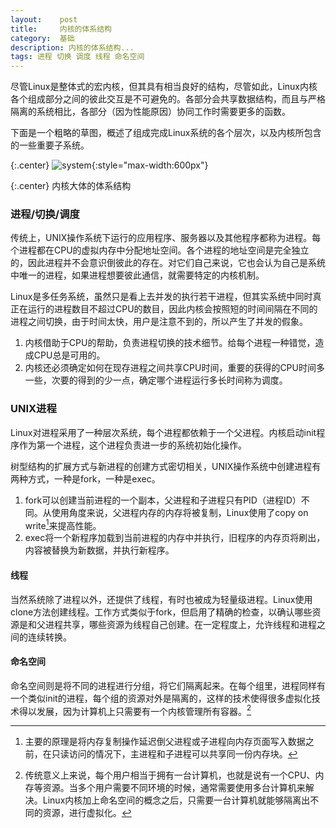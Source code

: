 ```yaml
---
layout:    post
title:     内核的体系结构
category:  基础
description: 内核的体系结构...
tags: 进程 切换 调度 线程 命名空间
---
```

尽管Linux是整体式的宏内核，但其具有相当良好的结构，尽管如此，Linux内核各个组成部分之间的彼此交互是不可避免的。各部分会共享数据结构，而且与严格隔离的系统相比，各部分（因为性能原因）协同工作时需要更多的函数。

下面是一个粗略的草图，概述了组成完成Linux系统的各个层次，以及内核所包含的一些重要子系统。

{:.center}
![system](/linux-kernel-architecture/images/linux-system.png){:style="max-width:600px"}

{:.center}
内核大体的体系结构

### 进程/切换/调度 ###

传统上，UNIX操作系统下运行的应用程序、服务器以及其他程序都称为进程。每个进程都在CPU的虚拟内存中分配地址空间。各个进程的地址空间是完全独立的，因此进程并不会意识倒彼此的存在。对它们自己来说，它也会认为自己是系统中唯一的进程，如果进程想要彼此通信，就需要特定的内核机制。

Linux是多任务系统，虽然只是看上去并发的执行若干进程，但其实系统中同时真正在运行的进程数目不超过CPU的数目，因此内核会按照短的时间间隔在不同的进程之间切换，由于时间太快，用户是注意不到的，所以产生了并发的假象。

1. 内核借助于CPU的帮助，负责进程切换的技术细节。给每个进程一种错觉，造成CPU总是可用的。
2. 内核还必须确定如何在现存进程之间共享CPU时间，重要的获得的CPU时间多一些，次要的得到的少一点，确定哪个进程运行多长时间称为调度。

### UNIX进程 ###

Linux对进程采用了一种层次系统，每个进程都依赖于一个父进程。内核启动init程序作为第一个进程，这个进程负责进一步的系统初始化操作。

树型结构的扩展方式与新进程的创建方式密切相关，UNIX操作系统中创建进程有两种方式，一种是fork，一种是exec。

1. fork可以创建当前进程的一个副本，父进程和子进程只有PID（进程ID）不同。从使用角度来说，父进程内存的内存将被复制，Linux使用了copy on write[^copyonwrite]来提高性能。
2. exec将一个新程序加载到当前进程的内存中并执行，旧程序的内存页将刷出，内容被替换为新数据，并执行新程序。

[^copyonwrite]: 主要的原理是将内存复制操作延迟倒父进程或子进程向内存页面写入数据之前，在只读访问的情况下，主进程和子进程可以共享同一份内存块。

#### 线程 ####

当然系统除了进程以外，还提供了线程，有时也被成为轻量级进程。Linux使用clone方法创建线程。工作方式类似于fork，但启用了精确的检查，以确认哪些资源是和父进程共享，哪些资源为线程自己创建。在一定程度上，允许线程和进程之间的连续转换。

#### 命名空间 ####

命名空间则是将不同的进程进行分组，将它们隔离起来。在每个组里，进程同样有一个类似init的进程，每个组的资源对外是隔离的，这样的技术使得很多虚拟化技术得以发展，因为计算机上只需要有一个内核管理所有容器。[^problem]

[^problem]: 传统意义上来说，每个用户相当于拥有一台计算机，也就是说有一个CPU、内存等资源。当多个用户需要不同环境的时候，通常需要使用多台计算机来解决。Linux内核加上命名空间的概念之后，只需要一台计算机就能够隔离出不同的资源，进行虚拟化。